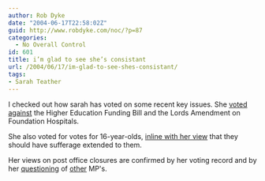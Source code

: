 ```yaml
---
author: Rob Dyke
date: "2004-06-17T22:58:02Z"
guid: http://www.robdyke.com/noc/?p=87
categories:
  - No Overall Control
id: 601
title: i’m glad to see she’s consistant
url: /2004/06/17/im-glad-to-see-shes-consistant/
tags:
- Sarah Teather
---
```

I checked out how sarah has voted on some recent key issues. She [voted against](http://politics.guardian.co.uk/person/howtheyvoted/0,,-6690,00.html) the Higher Education Funding Bill and the Lords Amendment on Foundation Hospitals.

She also voted for votes for 16-year-olds, [inline with her view](http://www.sarahteather.libdems.org.uk/article.php?id=14) that they should have sufferage extended to them.

Her views on post office closures are confirmed by her voting record and by her [questioning](http://www.publicwhip.org.uk/wrans.php?id=uk.org.publicwhip/wrans/2003-10-20.444W.2) of [other](http://www.publicwhip.org.uk/wrans.php?id=uk.org.publicwhip/wrans/2004-01-27.301W.0) MP's.